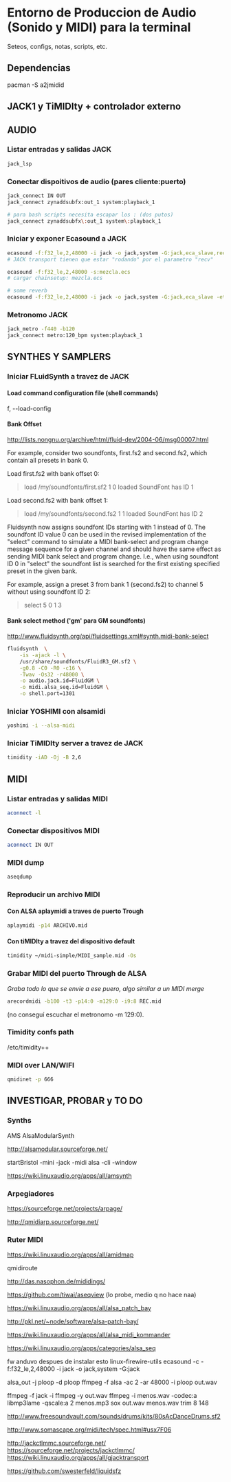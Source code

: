 # Entorno de Produccion de Audio (Sonido y MIDI) para la terminal

Seteos, configs, notas, scripts, etc.

## Dependencias
pacman -S a2jmidid

## JACK1 y TiMIDIty + controlador externo 

## AUDIO
### Listar entradas y salidas JACK 
```bash
jack_lsp

```
### Conectar dispoitivos de audio (pares cliente:puerto)
```bash
jack_connect IN OUT
jack_connect zynaddsubfx:out_1 system:playback_1

# para bash scripts necesita escapar los : (dos putos)
jack_connect zynaddsubfx\:out_1 system\:playback_1
```

### Iniciar y exponer Ecasound a JACK
```bash
ecasound -f:f32_le,2,48000 -i jack -o jack,system -G:jack,eca_slave,recv 
# JACK transport tienen que estar "rodando" por el parametro "recv"
```
```bash
ecasound -f:f32_le,2,48000 -s:mezcla.ecs 
# cargar chainsetup: mezcla.ecs
```

```bash
# some reverb
ecasound -f:f32_le,2,48000 -i jack -o jack,system -G:jack,eca_slave -etr:40,0,55 

```
### Metronomo JACK 
```bash
jack_metro -f440 -b120
jack_connect metro:120_bpm system:playback_1
```


## SYNTHES Y SAMPLERS

### Iniciar FLuidSynth a travez de JACK 

#### Load command configuration file (shell commands)
f, --load-config

#### Bank Offset
http://lists.nongnu.org/archive/html/fluid-dev/2004-06/msg00007.html


For example, consider two soundfonts, first.fs2 and second.fs2, which
contain all presets in bank 0.

Load first.fs2 with bank offset 0:

> load /my/soundfonts/first.sf2 1 0
loaded SoundFont has ID 1

Load second.fs2 with bank offset 1:

> load /my/soundfonts/second.fs2 1 1
loaded SoundFont has ID 2

Fluidsynth now assigns soundfont IDs starting with 1 instead of 0.
The soundfont ID value 0 can be used in the revised implementation of the
"select" command to simulate a MIDI bank-select and program change
message sequence for a given channel and should have the same effect
as sending MIDI bank select and program change.  I.e., when using
soundfont ID 0 in "select" the soundfont list is searched for the
first existing specified preset in the given bank.

For example, assign a preset 3 from bank 1 (second.fs2) to channel 5
without using soundfont ID 2:

> select 5 0 1 3

#### Bank select method ('gm' para GM soundfonts)

http://www.fluidsynth.org/api/fluidsettings.xml#synth.midi-bank-select


```bash
fluidsynth  \
	-is -ajack -l \
	/usr/share/soundfonts/FluidR3_GM.sf2 \
	-g0.8 -C0 -R0 -c16 \
	-Twav -Os32 -r48000 \
	-o audio.jack.id=FluidGM \
	-o midi.alsa_seq.id=FluidGM \
	-o shell.port=1301
```


### Iniciar YOSHIMI con alsamidi 
```bash
yoshimi -i --alsa-midi
```

### Iniciar TiMIDIty server a travez de JACK 
```bash
timidity -iAD -Oj -B 2,6
```

## MIDI

### Listar entradas y salidas MIDI

```bash
aconnect -l
```

### Conectar dispositivos MIDI 

```bash
aconnect IN OUT
```
### MIDI dump

```bash
aseqdump
```

### Reproducir un archivo MIDI 

#### Con ALSA aplaymidi a traves de puerto Trough

```bash
aplaymidi -p14 ARCHIVO.mid
```

#### Con tiMIDIty a travez del dispositivo default  

```bash
timidity ~/midi-simple/MIDI_sample.mid -Os 
```

### Grabar MIDI del puerto Through de ALSA

*Graba todo lo que se envie a ese puero, algo similar a un  MIDI merge* 
```bash
arecordmidi -b100 -t3 -p14:0 -m129:0 -i9:8 REC.mid
```
(no conseguí escuchar el metronomo -m 129:0).


### Timidity confs path

/etc/timidity++

### MIDI over LAN/WIFI
```bash
qmidinet -p 666
```


## INVESTIGAR, PROBAR y TO DO

### Synths

AMS AlsaModularSynth 

http://alsamodular.sourceforge.net/

startBristol -mini -jack -midi alsa -cli -window

https://wiki.linuxaudio.org/apps/all/amsynth


### Arpegiadores
https://sourceforge.net/projects/arpage/

http://qmidiarp.sourceforge.net/

### Ruter MIDI 

https://wiki.linuxaudio.org/apps/all/amidmap

qmidiroute

http://das.nasophon.de/mididings/

https://github.com/tiwai/aseqview
(lo probe, medio q no hace naa)

https://wiki.linuxaudio.org/apps/all/alsa_patch_bay

http://pkl.net/~node/software/alsa-patch-bay/

https://wiki.linuxaudio.org/apps/all/alsa_midi_kommander


https://wiki.linuxaudio.org/apps/categories/alsa_seq


fw anduvo despues de instalar esto linux-firewire-utils
ecasound -c -f:f32_le,2,48000 -i jack -o jack,system -G:jack

alsa_out -j ploop -d ploop
ffmpeg -f alsa -ac 2 -ar 48000 -i ploop out.wav

ffmpeg -f jack -i ffmpeg -y out.wav
ffmpeg -i menos.wav -codec:a libmp3lame -qscale:a 2 menos.mp3
sox out.wav menos.wav trim 8 148

http://www.freesoundvault.com/sounds/drums/kits/80sAcDanceDrums.sf2

http://www.somascape.org/midi/tech/spec.html#usx7F06

http://jackctlmmc.sourceforge.net/
https://sourceforge.net/projects/jackctlmmc/
https://wiki.linuxaudio.org/apps/all/gjacktransport

https://github.com/swesterfeld/liquidsfz
